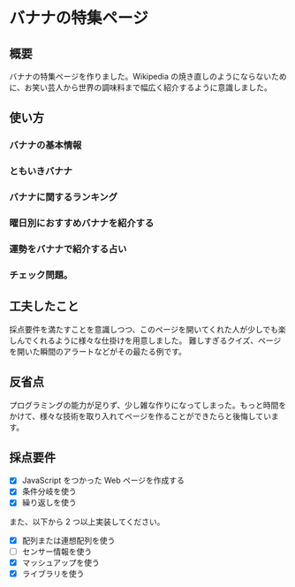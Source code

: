 # バナナの特集ページ

## 概要

バナナの特集ページを作りました。Wikipedia の焼き直しのようにならないために、お笑い芸人から世界の調味料まで幅広く紹介するように意識しました。

## 使い方

### バナナの基本情報

### ともいきバナナ

### バナナに関するランキング

### 曜日別におすすめバナナを紹介する

### 運勢をバナナで紹介する占い

### チェック問題。

## 工夫したこと

採点要件を満たすことを意識しつつ、このページを開いてくれた人が少しでも楽しんでくれるように様々な仕掛けを用意しました。
難しすぎるクイズ、ページを開いた瞬間のアラートなどがその最たる例です。

## 反省点

プログラミングの能力が足りず、少し雑な作りになってしまった。もっと時間をかけて、様々な技術を取り入れてページを作ることができたらと後悔しています。

## 採点要件

- [x] JavaScript をつかった Web ページを作成する
- [x] 条件分岐を使う
- [x] 繰り返しを使う

また、以下から 2 つ以上実装してください。

- [x] 配列または連想配列を使う
- [ ] センサー情報を使う
- [x] マッシュアップを使う
- [x] ライブラリを使う
